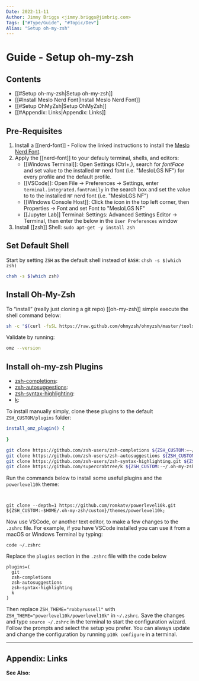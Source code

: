 ```yaml
---
Date: 2022-11-11
Author: Jimmy Briggs <jimmy.briggs@jimbrig.com>
Tags: ["#Type/Guide", "#Topic/Dev"]
Alias: "Setup oh-my-zsh"
---
```


# Guide - Setup oh-my-zsh

## Contents

- [[#Setup oh-my-zsh|Setup oh-my-zsh]]
- [[#Install Meslo Nerd Font|Install Meslo Nerd Font]]
- [[#Setup OhMyZsh|Setup OhMyZsh]]
- [[#Appendix: Links|Appendix: Links]]


## Pre-Requisites

1. Install a [[nerd-font]] - Follow the linked instructions to install the <a href="https://github.com/romkatv/powerlevel10k#manual-font-installation" target="_blank">Meslo Nerd Font</a>.
2. Apply the [[nerd-font]] to your defauly terminal, shells, and editors:
	 - [[Windows Terminal]]: Open Settings (Ctrl+,), search for *fontFace* and set value to the installed `NF` nerd font (i.e. "MesloLGS NF") for every profile and the default profile.
	-  [[VSCode]]:  Open File → Preferences → Settings, enter `terminal.integrated.fontFamily` in the search box and set the value to to the installed `NF` nerd font (i.e. "MesloLGS NF")
	- [[Windows Console Host]]: Click the icon in the top left corner, then Properties → Font and set Font to "MesloLGS NF"
	- [[Jupyter Lab]] Terminal: Settings: Advanced Settings Editor → Terminal, then enter the below in the `User Preferences` window
3. Install [[zsh]] Shell: `sudo apt-get -y install zsh`

## Set Default Shell

Start by setting `ZSH` as the default shell instead of `BASH`: `chsh -s $(which zsh)`

```bash
chsh -s $(which zsh)
```

## Install Oh-My-Zsh

To “install” (really just cloning a git repo) [[oh-my-zsh]] simple execute the shell command below:

```bash
sh -c "$(curl -fsSL https://raw.github.com/ohmyzsh/ohmyzsh/master/tools/install.sh)";
```

Validate by running:

```bash
omz --version
```

## Install oh-my-zsh Plugins

- [zsh-completions](https://github.com/zsh-users/zsh-completions): 
- [zsh-autosuggestions](https://github.com/zsh-users/zsh-autosuggestions):
- [zsh-syntax-highlighting](https://github.com/zsh-users/zsh-syntax-highlighting):
- [k](https://github.com/supercrabtree/k):

To install manually simply, clone these plugins to the default `ZSH_CUSTOM/plugins` folder:

```bash
install_omz_plugin() {
	
}

git clone https://github.com/zsh-users/zsh-completions ${ZSH_CUSTOM:=~/.oh-my-zsh/custom}/plugins/zsh-completions;
git clone https://github.com/zsh-users/zsh-autosuggestions ${ZSH_CUSTOM:-~/.oh-my-zsh/custom}/plugins/zsh-autosuggestions;
git clone https://github.com/zsh-users/zsh-syntax-highlighting.git ${ZSH_CUSTOM:-~/.oh-my-zsh/custom}/plugins/zsh-syntax-highlighting;
git clone https://github.com/supercrabtree/k ${ZSH_CUSTOM:-~/.oh-my-zsh/custom}/plugins/k;
```

Run the commands below to install some useful plugins and the `powerlevel10k` theme:

```


git clone --depth=1 https://github.com/romkatv/powerlevel10k.git ${ZSH_CUSTOM:-$HOME/.oh-my-zsh/custom}/themes/powerlevel10k;
```

Now use VSCode, or another text editor, to make a few changes to the `.zshrc` file. For example, if you have VSCode installed you can use it from a macOS or Windows Terminal by typing: 

```
code ~/.zshrc
```

Replace the `plugins` section in the `.zshrc` file with the code below

```
plugins=(
  git
  zsh-completions
  zsh-autosuggestions
  zsh-syntax-highlighting
  k
)
```

Then replace `ZSH_THEME="robbyrussell"` with `ZSH_THEME="powerlevel10k/powerlevel10k"` in `~/.zshrc`. Save the changes and type `source ~/.zshrc` in the terminal to start the configuration wizard. Follow the prompts and select the setup you prefer. You can always update and change the configuration by running `p10k configure` in a terminal. 

***

## Appendix: Links

**See Also:**


